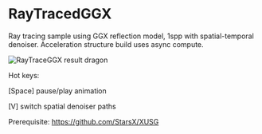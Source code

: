 # RayTracedGGX
Ray tracing sample using GGX reflection model, 1spp with spatial-temporal denoiser. Acceleration structure build uses async compute.

![RayTraceGGX result dragon](https://github.com/StarsX/RayTracedGGX/blob/master/Doc/Images/rnl_dragon.png "rnl_dragon")

Hot keys:

[Space] pause/play animation

[V] switch spatial denoiser paths

Prerequisite: https://github.com/StarsX/XUSG
